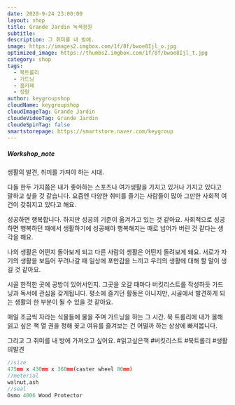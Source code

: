 ```yaml
---
date: 2020-9-24 23:00:00
layout: shop
title: Grande Jardin 녹색정원
subtitle:
description: 그 취미를 내 방에.
image: https://images2.imgbox.com/1f/8f/bwoe8Ijl_o.jpg
optimized_image: https://thumbs2.imgbox.com/1f/8f/bwoe8Ijl_t.jpg
category: shop
tags:
  - 북트롤리
  - 가드닝
  - 홈카페
  - 정원
author: keygroupshop
cloudName: keygroupshop
cloudImageTag: Grande Jardin
cloudeVideoTag: Grande Jardin
cloudeSpinTag: false
smartstorepage: https://smartstore.naver.com/keygroup
---
```

##### Workshop_note

생활의 발견, 취미를 가져야 하는 시대.

다들 한두 가지쯤은 내가 좋아하는 스포츠나 여가생활을 가지고 있거나 가지고 있다고 말하고 싶을 것 같습니다. 요즘엔 다양한 취미를 즐기는 사람들이 많아 그만한 사회적 여건이 갖춰지고 있다고 해요.

성공하면 행복합니다. 하지만 성공의 기준이 옮겨가고 있는 것 같아요. 사회적으로 성공하면 행복하던 때에서 생활하기에 성공해야 행복해지는 때로 넘어가 버린 것 같다는 생각을 해요.

나의 생활은 어떤지 돌아보게 되고 다른 사람의 생활은 어떤지 돌려보게 돼요. 서로가 자기의 생활을 보듬어 꾸려나갈 때 일상에 포만감을 느끼고 우리의 생활에 대해 할 말이 생길 것 같아요.

시골 한적한 곳에 공방이 있어서인지. 그곳을 오갈 때마다 버킷리스트를 작성하듯 가드닝과 독서에 관심을 갖게됩니다. 평소에 즐기던 활동은 아니지만, 시골에서 발견하게 되는 생활의 한 부분이 될 수 있을 것 같아요.

매일 조금씩 자라는 식물들에 물을 주며 가드닝을 하는 그 시간. 북 트롤리에 내가 올해 읽고 싶은 책 열 권을 정해 꽂고 여유를 즐겨보는 건 어떨까 하는 상상에 빠져봅니다.

그리고 그 취미를 내 방에 가져오고 싶어요. #읽고싶은책 #버킷리스트 #북트롤리 #생활의발견

```js
//size
475mm x 430mm x 360mm(caster wheel 80mm)
//meterial
walnut,ash
//seal
Osmo 4006 Wood Protector
```
